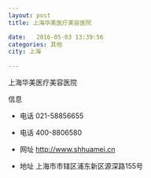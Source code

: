 ```yaml
--- 
layout: post 
title: 上海华美医疗美容医院

date:   2016-05-03 13:39:56 
categories: 其他  
city: 上海
  
--- 
```

   
上海华美医疗美容医院

信息
 - 电话 021-58856655

 - 电话 400-8806580

 - 网址 http://www.shhuamei.cn

 - 地址 上海市市辖区浦东新区源深路155号



